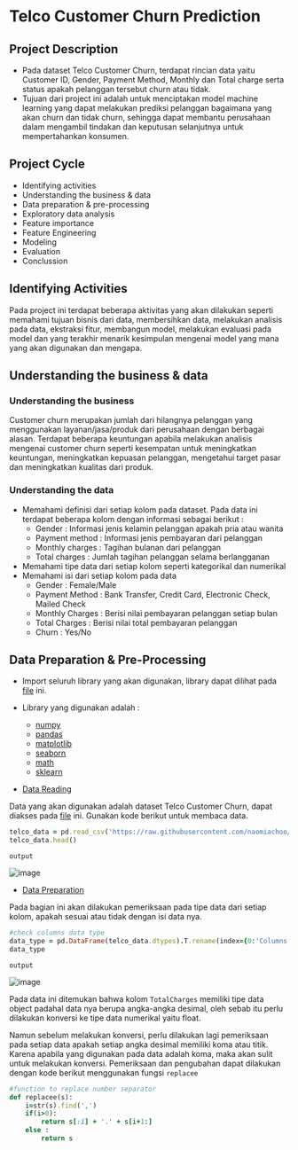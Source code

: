 # Telco Customer Churn Prediction

## Project Description

* Pada dataset Telco Customer Churn, terdapat rincian data yaitu Customer ID, Gender, Payment Method, Monthly dan Total charge serta status apakah pelanggan tersebut churn atau tidak. 
* Tujuan dari project ini adalah untuk menciptakan model machine learning yang dapat melakukan prediksi pelanggan bagaimana yang akan churn dan tidak churn, sehingga dapat membantu perusahaan dalam mengambil tindakan dan keputusan selanjutnya untuk mempertahankan konsumen.

## Project Cycle
* Identifying activities
* Understanding the business & data
* Data preparation & pre-processing
* Exploratory data analysis
* Feature importance 
* Feature Engineering
* Modeling
* Evaluation
* Conclussion

## Identifying Activities
Pada project ini terdapat beberapa aktivitas yang akan dilakukan seperti memahami tujuan bisnis dari data, membersihkan data, melakukan analisis pada data, ekstraksi fitur, membangun model, melakukan evaluasi pada model dan yang terakhir menarik kesimpulan mengenai model yang mana yang akan digunakan dan mengapa.

## Understanding the business & data
### Understanding the business
Customer churn merupakan jumlah dari hilangnya pelanggan yang menggunakan layanan/jasa/produk dari perusahaan dengan berbagai alasan. Terdapat beberapa keuntungan apabila melakukan analisis mengenai customer churn seperti kesempatan untuk meningkatkan keuntungan, meningkatkan kepuasan pelanggan, mengetahui target pasar dan meningkatkan kualitas dari produk. 

### Understanding the data
* Memahami definisi dari setiap kolom pada dataset. Pada data ini terdapat beberapa kolom dengan informasi sebagai berikut : 
  * Gender : Informasi jenis kelamin pelanggan apakah pria atau wanita
  * Payment method : Informasi jenis pembayaran dari pelanggan
  * Monthly charges : Tagihan bulanan dari pelanggan
  * Total charges : Jumlah tagihan pelanggan selama berlangganan
* Memahami tipe data dari setiap kolom seperti kategorikal dan numerikal
* Memahami isi dari setiap kolom pada data
  * Gender : Female/Male
  * Payment Method : Bank Transfer, Credit Card, Electronic Check, Mailed Check
  * Monthly Charges : Berisi nilai pembayaran pelanggan setiap bulan
  * Total Charges : Berisi nilai total pembayaran pelanggan
  * Churn : Yes/No
  
## Data Preparation & Pre-Processing

* Import seluruh library yang akan digunakan, library dapat dilihat pada [file](https://github.com/naomiachoo/data-science-project-one-voice/blob/main/Script/2.%20Library/library.ipynb) ini.
 * Library yang digunakan adalah : 
   * [numpy](https://numpy.org/)
   * [pandas](https://pandas.pydata.org/docs/index.html)
   * [matplotlib](https://matplotlib.org/)
   * [seaborn](https://seaborn.pydata.org/)
   * [math](https://docs.python.org/3/library/math.html)
   * [sklearn](https://scikit-learn.org/stable/)
   
* [Data Reading](https://github.com/naomiachoo/data-science-project-one-voice/blob/main/Script/3.%20Data-Reading/data-reading.ipynb)

Data yang akan digunakan adalah dataset Telco Customer Churn, dapat diakses pada [file](https://github.com/naomiachoo/data-science-project-one-voice/blob/main/Dataset/Dataset10_Telco_Churn.csv) ini. Gunakan kode berikut untuk membaca data.

```ruby 
telco_data = pd.read_csv('https://raw.githubusercontent.com/naomiachoo/data-science-project-one-voice/main/Dataset/Dataset10_Telco_Churn.csv?token=GHSAT0AAAAAAB7V33L5YKO3DRSKO5FMSSXYZAHIOJQ')
telco_data.head()
```
```output```

![image](https://user-images.githubusercontent.com/70925629/225082263-26748564-071e-4e27-9ae6-828c9fc97b96.png)

* [Data Preparation](https://github.com/naomiachoo/data-science-project-one-voice/blob/main/Script/4.%20Data-Preparation/data_preparation.ipynb)

Pada bagian ini akan dilakukan pemeriksaan pada tipe data dari setiap kolom, apakah sesuai atau tidak dengan isi data nya. 

```ruby
#check columns data type
data_type = pd.DataFrame(telco_data.dtypes).T.rename(index={0:'Columns Type'})
data_type
```

```output```

![image](https://user-images.githubusercontent.com/70925629/225084520-fa3c4c1c-b72d-4e67-a395-27df26ff1119.png)

Pada data ini ditemukan bahwa kolom ```TotalCharges``` memiliki tipe data object padahal data nya berupa angka-angka desimal, oleh sebab itu perlu dilakukan konversi ke tipe data numerikal yaitu float.

Namun sebelum melakukan konversi, perlu dilakukan lagi pemeriksaan pada setiap data apakah setiap angka desimal memiliki koma atau titik. Karena apabila yang digunakan pada data adalah koma, maka akan sulit untuk melakukan konversi. Pemeriksaan dan pengubahan  dapat dilakukan dengan kode berikut menggunakan fungsi ```replacee```


```ruby
#function to replace number separator
def replacee(s):
    i=str(s).find(',')
    if(i>0):
        return s[:i] + '.' + s[i+1:]
    else :
        return s
```













